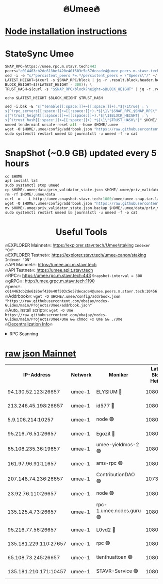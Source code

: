 <h1 align="center"> 🔥Umee🔥</h1>


[Node installation instructions](https://github.com/obajay/nodes-Guides/tree/main/Projects/Umee)
=
# StateSync Umee
```python
SNAP_RPC=https://umee.rpc.m.stavr.tech:443
peers="c014463cb2de618bef420e40f503c5e57decade4@umee.peers.m.stavr.tech:10456"
sed -i -e "s/^persistent_peers *=.*/persistent_peers = \"$peers\"/" ~/.umee/config/config.toml
LATEST_HEIGHT=$(curl -s $SNAP_RPC/block | jq -r .result.block.header.height); \
BLOCK_HEIGHT=$((LATEST_HEIGHT - 300)); \
TRUST_HASH=$(curl -s "$SNAP_RPC/block?height=$BLOCK_HEIGHT" | jq -r .result.block_id.hash)

echo $LATEST_HEIGHT $BLOCK_HEIGHT $TRUST_HASH

sed -i.bak -E "s|^(enable[[:space:]]+=[[:space:]]+).*$|\1true| ; \
s|^(rpc_servers[[:space:]]+=[[:space:]]+).*$|\1\"$SNAP_RPC,$SNAP_RPC\"| ; \
s|^(trust_height[[:space:]]+=[[:space:]]+).*$|\1$BLOCK_HEIGHT| ; \
s|^(trust_hash[[:space:]]+=[[:space:]]+).*$|\1\"$TRUST_HASH\"|" $HOME/.umee/config/config.toml
umeed tendermint unsafe-reset-all --home $HOME/.umee
wget -O $HOME/.umee/config/addrbook.json "https://raw.githubusercontent.com/obajay/nodes-Guides/main/Projects/Umee/addrbook.json"
sudo systemctl restart umeed && journalctl -u umeed -f -o cat
```
# SnapShot (~0.9 GB) updated every 5 hours
```python
cd $HOME
apt install lz4
sudo systemctl stop umeed
cp $HOME/.umee/data/priv_validator_state.json $HOME/.umee/priv_validator_state.json.backup
rm -rf $HOME/.umee/data
curl -o - -L http://umee.snapshot.stavr.tech:1000/umee/umee-snap.tar.lz4 | lz4 -c -d - | tar -x -C $HOME/.umee --strip-components 2
wget -O $HOME/.umee/config/addrbook.json "https://raw.githubusercontent.com/obajay/nodes-Guides/main/Projects/Umee/addrbook.json"
mv $HOME/.umee/priv_validator_state.json.backup $HOME/.umee/data/priv_validator_state.json
sudo systemctl restart umeed && journalctl -u umeed -f -o cat
```
 <h1 align="center"> Useful Tools</h1>

🔥EXPLORER Mainnet🔥:      https://explorer.stavr.tech/Umee/staking             `Indexer "ON"` \
🔥EXPLORER Testnet🔥:        https://explorer.stavr.tech/umee-canon/staking      `Indexer "ON"` \
🔥API Mainnet🔥:                   https://umee.api.m.stavr.tech \
🔥API Testnet🔥:                     https://umee.api.t.stavr.tech \
🔥RPC🔥:                           https://umee.rpc.m.stavr.tech:443                     `Snapshot-interval = 300` \
🔥gRPC🔥:                              http://umee.grpc.m.stavr.tech:1190 \
🔥peer🔥:                     `c014463cb2de618bef420e40f503c5e57decade4@umee.peers.m.stavr.tech:10456` \
🔥Addrbook🔥:    ```wget -O $HOME/.umee/config/addrbook.json "https://raw.githubusercontent.com/obajay/nodes-Guides/main/Projects/Umee/addrbook.json"``` \
🔥Auto_install script🔥: ```wget -O Ume https://raw.githubusercontent.com/obajay/nodes-Guides/main/Projects/Umee/Ume && chmod +x Ume && ./Ume``` \
🔥[Decentralization Info](https://github.com/obajay/StateSync-snapshots/tree/main/Projects/Umee/Decentralization)🔥

<details>
<summary>RPC Scanning</summary>

<h2 align="center"> We scan nodes in real time every 4 hours. And we provide the final result of RPC endpoints.
We cannot influence the operation of these nodes in any way. </h2>


```python
If Voting Power is higher than 0 --> then the Node is a validator of the network and may be subject to attack and be a potential threat to the chain.
```
```python
We marked such validators with a red symbol
```

</details>

[raw json Mainnet](https://rpc-check.umeem.stavr.tech/umeem/rpc-umeem-result.json)
=



<table><tr><th>IP-Address</th><th>Network</th><th>Moniker</th><th>Latest Block Height</th><th>Earliest Block Height</th><th>Catching Up</th><th>Tx Index</th><th>Voting Power</th><th>Scan Time</th></tr><tr><td>94.130.52.123:26657</td><td>umee-1</td><td>ELYSIUM 🔴</td><td>10803953</td><td>3216011</td><td>False</td><td>on</td><td>23171287</td><td>2024-02-29T02:25:42.641075637UTC</td></tr><tr><td>213.246.45.198:26657</td><td>umee-1</td><td>id577 🔴</td><td>10803941</td><td>7100001</td><td>False</td><td>on</td><td>35124285</td><td>2024-02-29T02:24:32.213469118UTC</td></tr><tr><td>5.9.106.214:10257</td><td>umee-1</td><td>node 🟢</td><td>10803949</td><td>7942001</td><td>False</td><td>on</td><td>0</td><td>2024-02-29T02:25:19.653754410UTC</td></tr><tr><td>95.216.76.51:26657</td><td>umee-1</td><td>Egozit 🔴</td><td>10803953</td><td>8262001</td><td>False</td><td>off</td><td>38398372</td><td>2024-02-29T02:25:42.368541045UTC</td></tr><tr><td>65.108.235.36:19657</td><td>umee-1</td><td>umee-yieldmos-2 🟢</td><td>10803935</td><td>9575548</td><td>False</td><td>on</td><td>0</td><td>2024-02-29T02:23:54.840115339UTC</td></tr><tr><td>161.97.96.91:11657</td><td>umee-1</td><td>ams-rpc 🟢</td><td>10803957</td><td>10352001</td><td>False</td><td>on</td><td>0</td><td>2024-02-29T02:26:03.009581381UTC</td></tr><tr><td>207.148.74.236:26657</td><td>umee-1</td><td>ContributionDAO 🟢</td><td>10738676</td><td>10484838</td><td>False</td><td>off</td><td>0</td><td>2024-02-29T02:25:49.859734718UTC</td></tr><tr><td>23.92.76.110:26657</td><td>umee-1</td><td>node 🟢</td><td>10803960</td><td>10526001</td><td>False</td><td>on</td><td>0</td><td>2024-02-29T02:26:24.069347831UTC</td></tr><tr><td>135.125.4.73:26657</td><td>umee-1</td><td>rpc-1.umee.nodes.guru 🟢</td><td>10803953</td><td>10691018</td><td>False</td><td>on</td><td>0</td><td>2024-02-29T02:25:42.870345055UTC</td></tr><tr><td>95.216.77.56:26657</td><td>umee-1</td><td>L0vd2 🔴</td><td>10803957</td><td>10703957</td><td>False</td><td>off</td><td>38355562</td><td>2024-02-29T02:26:02.712906996UTC</td></tr><tr><td>135.181.229.110:27657</td><td>umee-1</td><td>rpc 🟢</td><td>10803939</td><td>10754071</td><td>False</td><td>on</td><td>0</td><td>2024-02-29T02:24:15.584606490UTC</td></tr><tr><td>65.108.73.245:26657</td><td>umee-1</td><td>tienthuattoan 🟢</td><td>10803945</td><td>10787155</td><td>False</td><td>on</td><td>0</td><td>2024-02-29T02:24:54.923101035UTC</td></tr><tr><td>135.181.210.171:10457</td><td>umee-1</td><td>STAVR-Service 🟢</td><td>10803955</td><td>10802201</td><td>False</td><td>on</td><td>0</td><td>2024-02-29T02:25:50.168418342UTC</td></tr></table>
